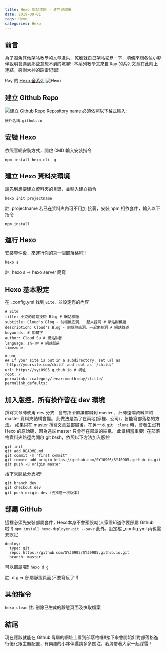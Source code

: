 ```yaml
---
title: Hexo 架站攻略 - 建立與部署
date: 2019-09-01
tags: Hexo
categories: Hexo
---
```


## 前言
為了避免其他架站教學的文章遺失，乾脆就自己架站紀錄一下，順便來跟各位小夥伴說明會遇到那些意想不到的坑喔!!
本系列教學文來自 Ray 的系列文章在此附上連結，感謝大神的踩雷紀錄!!
<!-- more -->
Ray 的 [Hexo 全系列](https://hsiangfeng.github.io/categories/hexo/)
![Hexo](https://i.imgur.com/SmnCmdV.png "Hexo 官網")
## 建立 Github Repo
![建立 Github Repo](https://i.imgur.com/zEkAKDf.png "建立 Github Repo")
Repository name 必須依照以下格式輸入:
```
帳戶名稱.github.io
```
## 安裝 Hexo
依照官網安裝方式，開啟 CMD 輸入安裝指令
```
npm install hexo-cli -g
```
## 建立 Hexo 資料夾環境
請先到想要建立資料夾的目錄，並輸入建立指令
```
hexo init projectname
```
註: projectname 若已在資料夾內可不用加
接著，安裝 npm 相依套件，輸入以下指令

```
npm install
```
## 運行 Hexo
安裝套件後，來運行你的第一個部落格吧!!
```
hexo s
```
註: hexo s => hexo server 簡寫
## Hexo 基本設定
在 _config.yml 找到 `Site`，並設定您的內容
```
# Site
title: 小克的前端技術 Blog # 網站標題
subtitle: Cloud's Blog - 前端無底洞，一起來挖洞 # 網站副標題
description: Cloud's Blog - 前端無底洞，一起來挖洞 # 網站敘述
keywords: # 關鍵字
author: Cloud Su # 網站作者
language: zh-TW # 網站語系
timezone:

# URL
## If your site is put in a subdirectory, set url as 'http://yoursite.com/child' and root as '/child/'
url: https://syj0905.github.io # 網址
root: /
permalink: :category/:year:month:day/:title/
permalink_defaults:
```

## 加入版控，所有操作皆在 dev 環境
撰寫文章時使用 dev 分支，會有指令直接部屬到 master ，此時遠端資料庫的 master 資料夾結構會變。
此做法是為了在兩地(家裡、公司)，皆能寫部落格的方法。
如果只在 master 撰寫文章並部屬後，在另一地 `git  clone` 時，會發生沒有 Hexo 的原始碼，因為遠端 master 只會存在部屬的結構。
此舉相當重要!!
在部落格資料夾路徑內開啟 git bash，依照以下方法加入版控
```
git init
git add README.md
git commit -m "first commit"
git remote add origin https://github.com/SYJ0905/SYJ0905.github.io.git
git push -u origin master
```
接下來開啟分支吧!!
```
git branch dev
git checkout dev
git push origin dev (先推送一次版本)
```

## 部屬 GitHub
這裡必須先安裝部屬套件，Hexo本身不會預設呦(人家哪知道你要部屬 Github 啦!!)
`npm install hexo-deployer-git --save`
此外，設定檔 _config.yml 內也需要設定
```
deploy:
  type: git
  repo: https://github.com/SYJ0905/SYJ0905.github.io.git
  branch: master
```
可以部屬囉!!
`hexo d g`

註: d g => 部屬靜態頁面(不要寫反了!!)

## 其他指令
`hexo clean`
註: 刪除已生成的靜態頁面及快取檔案

## 結尾
現在應該就能在 Github 專屬的網址上看到部落格囉!!接下來會開始針對部落格進行優化跟主題配置，有興趣的小夥伴還請多多關注，我將帶著大家一起踩雷!!
